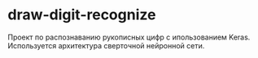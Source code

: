 # draw-digit-recognize
Проект по распознаванию рукописных цифр с ипользованием Keras.
Используется архитектура сверточной нейронной сети.
